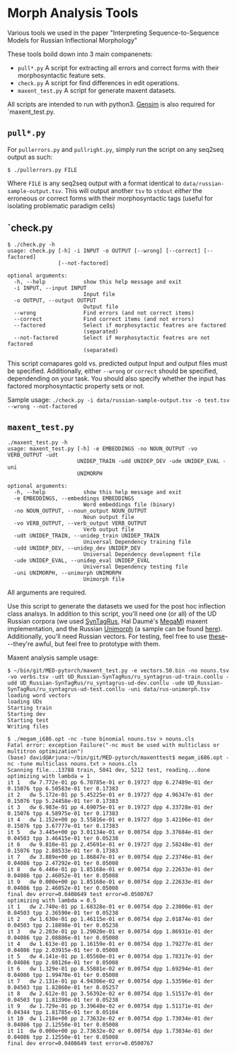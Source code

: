 # Morph Analysis Tools

Various tools we used in the paper "Interpreting Sequence-to-Sequence Models for Russian Inflectional Morphology"

These tools boild down into 3 main companenets:
- `pull*.py` A script for extracting all errors and correct forms with their morphosyntactic feature sets.
- `check.py` A script for find differences in edit operations.
- `maxent_test.py` A script for generate maxent datasets.

All scripts are intended to run with python3. [Gensim](https://radimrehurek.com/gensim/) is also required for `maxent_test.py.

## `pull*.py`

For `pullerrors.py` and `pullright.py`, simply run the script on any seq2seq output as such:

`$ ./pullerrors.py FILE`

Where `FILE` is any seq2seq output with a format identical to `data/russian-sample-output.tsv`.  This will output another `tsv` to `stdout` _either_ the erroneous or correct forms with their morphosyntactic tags (useful for isolating problematic paradigm cells)


## `check.py

```
$ ./check.py -h
usage: check.py [-h] -i INPUT -o OUTPUT [--wrong] [--correct] [--factored]
                [--not-factored]

optional arguments:
  -h, --help            show this help message and exit
  -i INPUT, --input INPUT
                        Input file
  -o OUTPUT, --output OUTPUT
                        Output file
  --wrong               Find errors (and not correct items)
  --correct             Find correct items (and not errors)
  --factored            Select if morphosytactic featres are factored
                        (separated)
  --not-factored        Select if morphosytactic featres are not factored
                        (separated)

```
This script comapares gold vs. predicted output Input and output files must be specified. Additionally, either `--wrong` or `correct` should be specified, dependending on your task.  You should also specify whether the input has factored morphosyntactic property sets or not. 

Sample usage:
`./check.py -i data/russian-sample-output.tsv -o test.tsv --wrong --not-factored`

## `maxent_test.py`

```
./maxent_test.py -h
usage: maxent_test.py [-h] -e EMBEDDINGS -no NOUN_OUTPUT -vo VERB_OUTPUT -udt
                      UNIDEP_TRAIN -udd UNIDEP_DEV -ude UNIDEP_EVAL -uni
                      UNIMORPH

optional arguments:
  -h, --help            show this help message and exit
  -e EMBEDDINGS, --embeddings EMBEDDINGS
                        Word embeddings file (binary)
  -no NOUN_OUTPUT, --noun_output NOUN_OUTPUT
                        Noun output file
  -vo VERB_OUTPUT, --verb_output VERB_OUTPUT
                        Verb output file
  -udt UNIDEP_TRAIN, --unidep_train UNIDEP_TRAIN
                        Universal Dependency training file
  -udd UNIDEP_DEV, --unidep_dev UNIDEP_DEV
                        Universal Dependency development file
  -ude UNIDEP_EVAL, --unidep_eval UNIDEP_EVAL
                        Universal Dependency testing file
  -uni UNIMORPH, --unimorph UNIMORPH
                        Unimorph file
```
All arguments are required.

Use this script to generate the datasets we used for the post hoc inflection class analsys. In addition to this script, you'll need one (or all) of the UD Russian corpora (we used [SynTagRus](https://universaldependencies.org/treebanks/ru_syntagrus/index.html), Hal Daumé's [MegaM](http://users.umiacs.umd.edu/~hal/megam/version0_3/)) maxent implementation, and the Russian [Unimorph](https://github.com/unimorph/rus) (a sample can be found [here](https://dlk.sdf.org/transfer/rus-unimorph.tsv)). Additionally, you'll need Russian vectors. For testing, feel free to use [these](https://dlk.sdf.org/transfer/vectors.50.bin)---they're awful, but feel free to prototype with them. 



Maxent analysis sample usage:
```
$ ~/bin/git/MED-pytorch/maxent_test.py -e vectors.50.bin -no nouns.tsv -vo verbs.tsv -udt UD_Russian-SynTagRus/ru_syntagrus-ud-train.conllu -udd UD_Russian-SynTagRus/ru_syntagrus-ud-dev.conllu -ude UD_Russian-SynTagRus/ru_syntagrus-ud-test.conllu -uni data/rus-unimorph.tsv 
loading word vectors
loading UDs
Starting train
Starting dev
Starting test
Writing files

$ ./megam_i686.opt -nc -tune binomial nouns.tsv > nouns.cls 
Fatal error: exception Failure("-nc must be used with multiclass or multitron optimization")
(base) david@Arjuna:~/bin/git/MED-pytorch/maxenttest$ megam_i686.opt -nc -tune multiclass nouns.txt > nouns.cls 
Scanning file...13788 train, 5041 dev, 5212 test, reading...done
optimizing with lambda = 1
it 1   dw 7.772e-01 pp 6.70785e-01 er 0.19727 dpp 6.27489e-01 der 0.15076 tpp 6.50583e-01 ter 0.17383
it 2   dw 5.172e-01 pp 5.45225e-01 er 0.19727 dpp 4.96347e-01 der 0.15076 tpp 5.24458e-01 ter 0.17383
it 3   dw 6.983e-01 pp 4.69075e-01 er 0.19727 dpp 4.33728e-01 der 0.15076 tpp 4.58975e-01 ter 0.17383
it 4   dw 1.152e+00 pp 3.55816e-01 er 0.19727 dpp 3.42106e-01 der 0.15076 tpp 3.67777e-01 ter 0.17383
it 5   dw 3.445e+00 pp 3.01134e-01 er 0.00754 dpp 3.37684e-01 der 0.04503 tpp 3.46415e-01 ter 0.05238
it 6   dw 9.810e-01 pp 2.45691e-01 er 0.19727 dpp 2.58248e-01 der 0.15076 tpp 2.88533e-01 ter 0.17383
it 7   dw 3.889e+00 pp 1.86847e-01 er 0.00754 dpp 2.23746e-01 der 0.04086 tpp 2.47292e-01 ter 0.05008
it 8   dw 6.446e-01 pp 1.85168e-01 er 0.00754 dpp 2.22633e-01 der 0.04086 tpp 2.46052e-01 ter 0.05008
it 9   dw 0.000e+00 pp 1.85168e-01 er 0.00754 dpp 2.22633e-01 der 0.04086 tpp 2.46052e-01 ter 0.05008
final dev error=0.0408649 test error=0.0500767
optimizing with lambda = 0.5
it 1   dw 2.740e-01 pp 1.68328e-01 er 0.00754 dpp 2.23000e-01 der 0.04503 tpp 2.36590e-01 ter 0.05238
it 2   dw 1.630e-01 pp 1.46115e-01 er 0.00754 dpp 2.01874e-01 der 0.04503 tpp 2.18898e-01 ter 0.05238
it 3   dw 2.203e-01 pp 1.29020e-01 er 0.00754 dpp 1.86931e-01 der 0.04086 tpp 2.08886e-01 ter 0.05008
it 4   dw 1.613e-01 pp 1.16159e-01 er 0.00754 dpp 1.79277e-01 der 0.04086 tpp 2.03915e-01 ter 0.05008
it 5   dw 4.141e-01 pp 1.05560e-01 er 0.00754 dpp 1.78317e-01 der 0.04086 tpp 2.08126e-01 ter 0.05008
it 6   dw 1.329e-01 pp 8.55081e-02 er 0.00754 dpp 1.69294e-01 der 0.04086 tpp 1.99470e-01 ter 0.05008
it 7   dw 2.131e-01 pp 4.94306e-02 er 0.00754 dpp 1.53596e-01 der 0.04503 tpp 1.82860e-01 ter 0.05257
it 8   dw 2.612e-01 pp 3.56392e-02 er 0.00754 dpp 1.51517e-01 der 0.04503 tpp 1.81390e-01 ter 0.05238
it 9   dw 1.729e-01 pp 3.39648e-02 er 0.00754 dpp 1.51171e-01 der 0.04344 tpp 1.81785e-01 ter 0.05104
it 10  dw 1.218e+00 pp 2.73632e-02 er 0.00754 dpp 1.73034e-01 der 0.04086 tpp 2.12550e-01 ter 0.05008
it 11  dw 0.000e+00 pp 2.73632e-02 er 0.00754 dpp 1.73034e-01 der 0.04086 tpp 2.12550e-01 ter 0.05008
final dev error=0.0408649 test error=0.0500767

```

